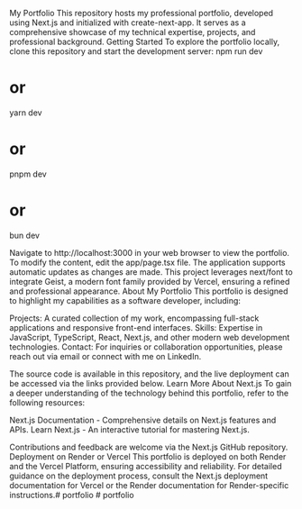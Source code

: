 My Portfolio
This repository hosts my professional portfolio, developed using Next.js and initialized with create-next-app. It serves as a comprehensive showcase of my technical expertise, projects, and professional background.
Getting Started
To explore the portfolio locally, clone this repository and start the development server:
npm run dev
# or
yarn dev
# or
pnpm dev
# or
bun dev

Navigate to http://localhost:3000 in your web browser to view the portfolio. 
To modify the content, edit the app/page.tsx file. The application supports automatic updates as changes are made. This project leverages next/font to integrate Geist, a modern font family provided by Vercel, ensuring a refined and professional appearance.
About My Portfolio
This portfolio is designed to highlight my capabilities as a software developer, including:

Projects: A curated collection of my work, encompassing full-stack applications and responsive front-end interfaces.
Skills: Expertise in JavaScript, TypeScript, React, Next.js, and other modern web development technologies.
Contact: For inquiries or collaboration opportunities, please reach out via email or connect with me on LinkedIn.

The source code is available in this repository, and the live deployment can be accessed via the links provided below.
Learn More About Next.js
To gain a deeper understanding of the technology behind this portfolio, refer to the following resources:

Next.js Documentation - Comprehensive details on Next.js features and APIs.
Learn Next.js - An interactive tutorial for mastering Next.js.

Contributions and feedback are welcome via the Next.js GitHub repository.
Deployment on Render or Vercel
This portfolio is deployed on both Render and the Vercel Platform, ensuring accessibility and reliability. For detailed guidance on the deployment process, consult the Next.js deployment documentation for Vercel or the Render documentation for Render-specific instructions.#   p o r t f o l i o  
 #   p o r t f o l i o  
 